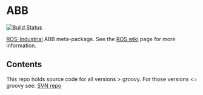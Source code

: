 # ABB

[![Build Status](http://jenkins.ros.org/job/devel-indigo-abb/badge/icon)](http://jenkins.ros.org/job/devel-indigo-abb/)

[ROS-Industrial][] ABB meta-package.  See the [ROS wiki][] page for more information.

## Contents

This repo holds source code for all versions > groovy. For those versions <= groovy see: [SVN repo][]

[ROS-Industrial]: http://www.ros.org/wiki/Industrial
[ROS wiki]: http://ros.org/wiki/abb
[SVN repo]: https://code.google.com/p/swri-ros-pkg/source/browse
